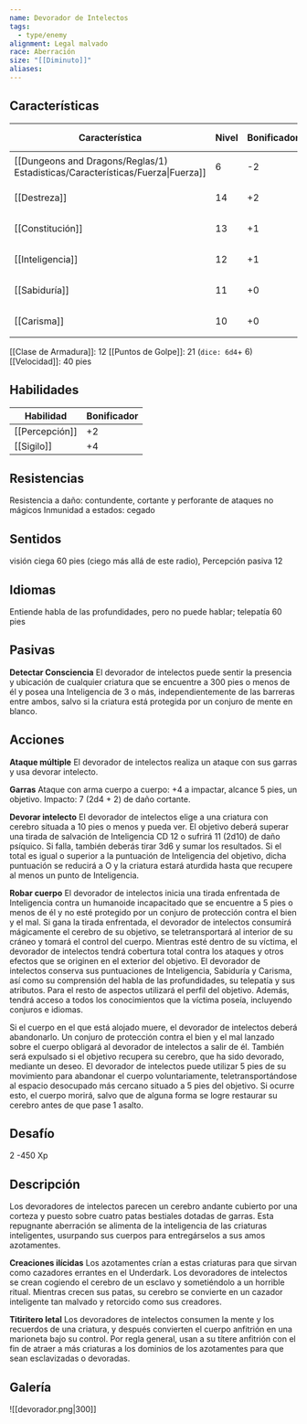 ```yaml
---
name: Devorador de Intelectos
tags:
  - type/enemy
alignment: Legal malvado
race: Aberración
size: "[[Diminuto]]"
aliases:
---
```


## Características

| Característica                                                                 | Nivel | Bonificador | Lanzar dado      |
| ------------------------------------------------------------------------------ | ----- | ----------- | ---------------- |
| [[Dungeons and Dragons/Reglas/1) Estadisticas/Características/Fuerza\|Fuerza]] | 6     | -2          | `dice: 1d20 + 0` |
| [[Destreza]]                                                                   | 14    | +2          | `dice: 1d20 + 0` |
| [[Constitución]]                                                               | 13    | +1          | `dice: 1d20 + 0` |
| [[Inteligencia]]                                                               | 12    | +1          | `dice: 1d20 + 0` |
| [[Sabiduría]]                                                                  | 11    | +0          | `dice: 1d20 + 0` |
| [[Carisma]]                                                                    | 10    | +0          | `dice: 1d20 + 0` |

[[Clase de Armadura]]: 12
[[Puntos de Golpe]]: 21 (`dice: 6d4`+ 6)
[[Velocidad]]: 40 pies

## Habilidades

| Habilidad      | Bonificador |
| -------------- | ----------- |
| [[Percepción]] | +2          |
| [[Sigilo]]     | +4          |

## Resistencias

Resistencia a daño: contundente, cortante y perforante de ataques no mágicos
Inmunidad a estados: cegado

## Sentidos

visión ciega 60 pies (ciego más allá de este radio),
Percepción pasiva 12

## Idiomas

Entiende habla de las profundidades, pero no puede hablar; telepatía 60 pies

## Pasivas

**Detectar Consciencia**
El devorador de intelectos puede sentir la presencia y ubicación de cualquier criatura que se encuentre a 300 pies o menos de él y posea una Inteligencia de 3 o más, independientemente de las barreras entre ambos, salvo si la criatura está protegida por un conjuro de mente en blanco.

## Acciones

**Ataque múltiple**
El devorador de intelectos realiza un ataque con sus garras y usa devorar intelecto.

**Garras**
Ataque con arma cuerpo a cuerpo: +4 a impactar, alcance 5 pies, un objetivo. 
Impacto: 7 (2d4 + 2) de daño cortante.

**Devorar intelecto**
El devorador de intelectos elige a una criatura con cerebro situada a 10 pies o menos y pueda ver. El objetivo deberá superar una tirada de salvación de Inteligencia CD 12 o sufrirá 11 (2d10) de daño psíquico. Si falla, también deberás tirar 3d6 y sumar los resultados. Si el total es igual o superior a la puntuación de Inteligencia del objetivo, dicha puntuación se reducirá a O y la criatura estará aturdida hasta que recupere al menos un punto de Inteligencia.

**Robar cuerpo**
El devorador de intelectos inicia una tirada enfrentada de Inteligencia contra un humanoide incapacitado que se encuentre a 5 pies o menos de él y no esté protegido por un conjuro de protección contra el bien y el mal. Si gana la tirada enfrentada, el devorador de intelectos consumirá mágicamente el cerebro de su objetivo, se teletransportará al interior de su cráneo y tomará el control del cuerpo. Mientras esté dentro de su víctima, el devorador de intelectos tendrá cobertura total contra los ataques y otros efectos que se originen en el exterior del objetivo. El devorador de intelectos conserva sus puntuaciones de Inteligencia, Sabiduría y Carisma, así como su comprensión del habla de las profundidades, su telepatía y sus atributos. Para el resto de aspectos utilizará el perfil del objetivo. Además, tendrá acceso a todos los conocimientos que la víctima poseía, incluyendo conjuros e idiomas.

Si el cuerpo en el que está alojado muere, el devorador de intelectos deberá abandonarlo. Un conjuro de protección contra el bien y el mal lanzado sobre el cuerpo obligará al devorador de intelectos a salir de él. También será expulsado si el objetivo recupera su cerebro, que ha sido devorado, mediante un deseo. El devorador de intelectos puede utilizar 5 pies de su movimiento para abandonar el cuerpo voluntariamente, teletransportándose al espacio desocupado más cercano situado a 5 pies del objetivo.
Si ocurre esto, el cuerpo morirá, salvo que de alguna forma se logre restaurar su cerebro antes de que pase 1 asalto.

## Desafío

2 -450 Xp

## Descripción

Los devoradores de intelectos parecen un cerebro andante cubierto por una corteza y puesto sobre cuatro patas bestiales dotadas de garras. Esta repugnante aberración se alimenta de la inteligencia de las criaturas inteligentes, usurpando sus cuerpos para entregárselos a sus amos azotamentes.

**Creaciones ilícidas**
Los azotamentes crían a estas criaturas para que sirvan como cazadores errantes en el Underdark. Los devoradores de intelectos se crean cogiendo el cerebro de un esclavo y sometiéndolo a un horrible ritual. Mientras crecen sus patas, su cerebro se convierte en un cazador inteligente tan malvado y retorcido como sus creadores.

**Titiritero letal**
Los devoradores de intelectos consumen la mente y los recuerdos de una criatura, y después convierten el cuerpo anfitrión en una marioneta bajo su control. Por regla general, usan a su títere anfitrión con el fin de atraer a más criaturas a los dominios de los azotamentes para que sean esclavizadas o devoradas.

## Galería


![[devorador.png|300]]